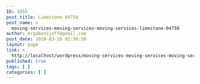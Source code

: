 ```yaml
---
ID: 1855
post_title: Limestone 04750
post_name: >
  moving-services-moving-services-moving-services-limestone-04750
author: mrgabonijeff@gmail.com
post_date: 2018-03-28 01:36:50
layout: page
link: >
  http://localhost/wordpress/moving-services-moving-services-moving-services-limestone-04750/
published: true
tags: [ ]
categories: [ ]
---
```


